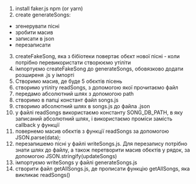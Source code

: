1. install faker.js npm (or yarn)
2. create generateSongs:

- згенерувати пісні
- зробити масив
- записати в json
- перезаписати

3. createFakeSong, яка з бібіотеки повертає обєкт нової пісні -
   коли потрібно перевикористати створюємо утіліти
4. імпортуємо createFakeSong до generateSongs, обовязково додати
   розширеня .js у імпорті
5. Створимо масив, де буде 5 обєктів пісень
6. створимо утіліту readSongs, з допомогою якої прочитаємо файл
7. передамо абсолютний шлях з допомогою path
8. створимо в папці констант файл songs.js
9. створимо абсолютний шлях в songs.js до файла .json
10. у файлі readSongs використаємо константу SONG_DB_PATH, в яку
    записаний абсолютний шлях, і використаємо проміси замість callback у функції
11. повернемо масив обєктів з функції readSongs за допомогою JSON.parse(data);
12. перезапишемо пісні у файлі writeSongs.js. Для перезапису потрібно знати шлях
    до файлу, а також перетворити масив обєктів у рядок, за допомогою JSON.stringify(updateSongs)
13. імпортуємо writeSongs у файлі generateSongs.js
14. створити файл getAllSongs.js, де прописати функцію getAllSongs, яка викликає readSongs()
